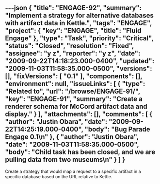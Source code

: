 ---json
{
  "title": "ENGAGE-92",
  "summary": "Implement a strategy for alternative databases with artifact data in Kettle.",
  "tags": "ENGAGE",
  "project": {
    "key": "ENGAGE",
    "title": "Fluid Engage"
  },
  "type": "Task",
  "priority": "Critical",
  "status": "Closed",
  "resolution": "Fixed",
  "assignee": "y z",
  "reporter": "y z",
  "date": "2009-09-22T14:18:23.000-0400",
  "updated": "2009-11-03T11:58:35.000-0500",
  "versions": [],
  "fixVersions": [
    "0.1"
  ],
  "components": [],
  "environment": null,
  "issueLinks": [
    {
      "type": "Related to",
      "url": "/browse/ENGAGE-91/",
      "key": "ENGAGE-91",
      "summary": "Create a renderer schema for McCord artifact data and display."
    }
  ],
  "attachments": [],
  "comments": [
    {
      "author": "Justin Obara",
      "date": "2009-09-22T14:25:19.000-0400",
      "body": "Bug Parade Engage 0.1\n"
    },
    {
      "author": "Justin Obara",
      "date": "2009-11-03T11:58:35.000-0500",
      "body": "Child task has been closed, and we are pulling data from two museums\n"
    }
  ]
}
---
Create a strategy that would map a request to a specific artifact in a specific database based on the URL relative to Kettle.

        